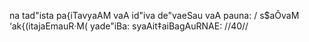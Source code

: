 na tad"ista pa{iTavyaAM vaA id"iva de"vaeSau vaA pauna: /
s$aÔvaM ‘ak{(itajaEmauR·M( yade"iBa: syaAit‡aiBagAuRNAE: //40//